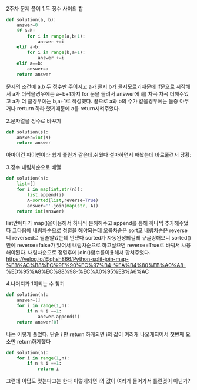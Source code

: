 2주차 문제 풀이
1.두 정수 사이의 합
```python
def solution(a, b):
    answer=0
    if a<b:
        for i in range(a,b+1):
            answer +=i        
    elif a>b:
        for i in range(b,a+1):
            answer +=i
    elif a==b:
        answer=a
    return answer
```
문제의 조건에 a,b 두 정수만 주어지고 a가 클지 b가 클지모르기때문에 if문으로 시작해서 a가 더작을경우에는  a~b+1까지 for 문을 돌려서 answer에 i를 차곡 차곡 더해주었고 a가 더 클경우에는 b,a+1로 작성했다. 끝으로 a와 b의 수가 같을경우에는 둘중 아무거나 rerturn 하라 했기때문에 a를 return시켜주었다.



2.문자열을 정수로 바꾸기
```python
def solution(s):
    answer=int(s)
    return answer
```
아마이건 파이썬이라 쉽게 풀린거 같은데.쉬웠다 설마하면서 해봤는데 바로풀려서 당황:

3.정수 내림차순으로 배열
```python
def solution(n):
    list=[]
    for i in map(int,str(n)):
        list.append(i)
        A=sorted(list,reverse=True)
        answer=''.join(map(str, A))
    return int(answer)
```
list안에다가 map()을이용해서 하나씩 분해해주고 append를 통해 하나씩 추가해주었다 그다음에 내림차순으로 정렬을 해야되는데
오름차순은 sort고 내림차순은 reverse 니 reversed로 될줄알았는데 안됐다 sorted가 자동완성되길래 구글링해보니 sorted()안에 reverse=false가 있어서 내림차순으로 하고싶으면 reverse=True로 바꿔서 사용해야된다. 내림차순으로 정렬후에 join()함수를이용해서 합쳐주었다.
https://velog.io/@qhsh866/Python-split-join-map-%EB%AC%B8%EC%9E%90%EC%97%B4-%EA%B4%80%EB%A0%A8-%ED%95%A8%EC%88%98-%EC%A0%95%EB%A6%AC

4.나머지가 1이되는 수  찾기
```python
def solution(n):
    answer=[]
    for i in range(1,n):
        if n % i ==1:
            answer.append(i)
    return answer[0]
```
나는 이렇게 풀었다. 단순 i 만 return 하게되면  i의 값이 여러개 나오게되어서 첫번째 요소만 return하게했다
```python
def solution(n):
    for i in range(1,n):
        if n % i ==1:
            return i
```
그런데 이답도 맞는다고는 한다 이렇게되면 i의 값이 여러개 들어가서 틀린것이 아닌가?